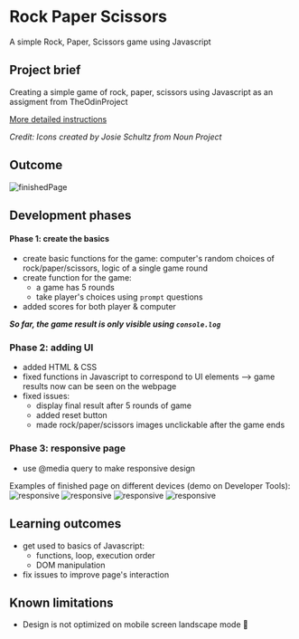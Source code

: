 # Rock Paper Scissors
A simple Rock, Paper, Scissors game using Javascript

## Project brief
Creating a simple game of rock, paper, scissors using Javascript as an assigment from TheOdinProject

[More detailed instructions](https://www.theodinproject.com/lessons/foundations-rock-paper-scissors)

*Credit: Icons created by Josie Schultz from Noun Project*

## Outcome
![finishedPage](./images/finish.png)

## Development phases
#### Phase 1: create the basics
- create basic functions for the game: computer's random choices of rock/paper/scissors, logic of a single game round
- create function for the game:
    - a game has 5 rounds
    - take player's choices using `prompt` questions
- added scores for both player & computer

***So far, the game result is only visible using `console.log`***

### Phase 2: adding UI
- added HTML & CSS
- fixed functions in Javascript to correspond to UI elements --> game results now can be seen on the webpage
- fixed issues:
    - display final result after 5 rounds of game
    - added reset button
    - made rock/paper/scissors images unclickable after the game ends

### Phase 3: responsive page
- use @media query to make responsive design

Examples of finished page on different devices (demo on Developer Tools):
![responsive](./images/onIphone12pro.png)
![responsive](./images/onGalaxyFold.png)
![responsive](./images/onIphoneSE.png)
![responsive](./images/onIpadMini.png)

## Learning outcomes
- get used to basics of Javascript:
    - functions, loop, execution order
    - DOM manipulation
- fix issues to improve page's interaction

## Known limitations
- Design is not optimized on mobile screen landscape mode :slightly_frowning_face: